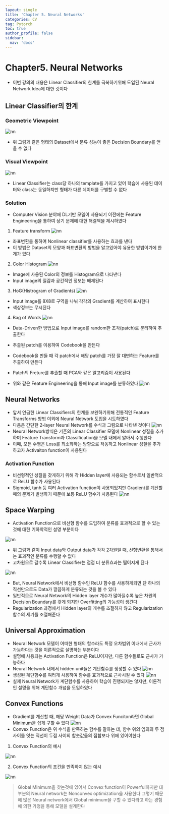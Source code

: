 ```yaml
---
layout: single
title: 'Chapter 5. Neural Networks'
categories: CV
tag: Pytorch
toc: true
author_profile: false
sidebar:
  nav: 'docs'
---
```


# Chapter5. Neural Networks

- 이번 강의의 내용은 Linear Classifier의 한계를 극복하기위해 도입된 Neural Network Idea에 대한 것이다

## Linear Classifier의 한계

### Geometric Viewpoint
![nn](/assets/image_ch5/1.png)
- 위 그림과 같은 형태의 Dataset에서 분류 성능이 좋은 Decision Boundary를 얻을 수 없다

### Visual Viewpoint
![nn](/assets/image_ch5/2.png)
- Linear Classifier는 class당 하나의 template를 가지고 있어 학습에 사용된 데이터와 class는 동일하지만 형태가 다른 데이터를 구별할 수 없다

### Solution

- Computer Vision 분야에 DL기반 모델이 사용되기 이전에는 Feature Engineering을 통하여 상기 문제에 대한 해결책을 제시하였다

1. Feature transform
![nn](/assets/image_ch5/3.png)
  - 좌표변환을 통하여 Nonlinear classifier를 사용하는 효과를 낸다
  - 이 방법은 Dataset의 모양과 좌표변환의 방법을 알고있어야 유용한 방법이기에 한계가 있다
  
2. Color Histogram
![nn](/assets/image_ch5/4.png)
  - Image에 사용된 Color의 정보를 Histogram으로 나타낸다
  - Input image의 질감과 공간적인 정보는 배제된다

3. HoG(Histrogram of Gradients)
![nn](/assets/image_ch5/5.png)
  - Input image를 8X8로 구역을 나눠 각각의 Gradient를 계산하여 표시한다
  - 색상정보는 무시된다
4. Bag of Words
![nn](/assets/image_ch5/6.png)
  - Data-Driven한 방법으로 Input image를 random한 조각(patch)로 분리하여 추출한다
  - 추출된 patch를 이용하여 Codebook을 만든다
  - Codebook을 만들 때 각 patch에서 해당 patch를 가장 잘 대변하는 Feature를 추출하여 만든다
  - Patch의 Freture를 추출할 때 PCA와 같은 알고리즘이 사용된다
  
- 위와 같은 Feature Engineering을 통해 Input image를 분류하였다
![nn](/assets/image_ch5/7.png)


## Neural Networks

- 앞서 언급한 Linear Classifiers의 한계를 보완하기위해 전통적인 Feature Transforms 방법 이외에 Neural Network 도입을 시도하였다
- 다음은 간단한 2-layer Neural Network를 수식과 그림으로 나타낸 것이다
![nn](/assets/image_ch5/8.png)
- Neural Network방식은 기존의 Linear Classifier 모델에 Nonlinear 성질을 추가하며 Feature Transform과 Classification을 모델 내에서 알아서 수행한다
- 이때, 모든 수행은 Loss를 최소화하는 방향으로 작동하고 Nonlinear 성질을 추가하고자 Activaiton function이 사용된다

### Activation Function

- 비선형적인 성질을 갖게하기 위해 각 Hidden layer에 사용되는 함수로서 일반적으로 ReLU 함수가 사용된다
- Sigmoid, tanh 등 여러 Activation function이 사용되었지만 Gradient를 계산할 때의 문제가 발생하기 때문에 보통 ReLU 함수가 사용된다
![nn](/assets/image_ch5/9.png)

## Space Warping

- Activation Function으로 비선형 함수를 도입하여 분류를 효과적으로 할 수 있는 것에 대한 기하학적인 설명 부분이다

![nn](/assets/image_ch5/10.png)
- 위 그림과 같이 Input data와 Output data가 각각 2차원일 때, 선형변환을 통해서는 효과적인 분류를 수행할 수 없다
- 고차원으로 갈수록 Linear Classifier는 점점 더 분류효과는 떨어지게 된다

![nn](/assets/image_ch5/11.png)
- But, Neural Network에서 비선형 함수인 ReLU 함수를 사용하게되면 단 하나의 직선만으로도 Data가 깔끔하게 분류되는 것을 볼 수 있다
- 일반적으로 Neural Network의 Hidden layer 개수가 많아질수록 높은 차원의 Decision Boundary를 갖게 되지만 Overfitting의 가능성이 생긴다
- Regularization 과정에서 Hidden layer의 개수를 조절하지 않고 Regularization 함수의 세기를 조절해준다

## Universal Approximation

- Neural Network 모델이 어떠한 형태의 함수라도 특정 오차범위 이내에서 근사가 가능하다는 것을 이론적으로 설명하는 부분이다
- 설명에 사용되는 Activation Function은 ReLU이지만, 다른 함수들로도 근사가 가능하다
- Neural Network 내에서 hidden unit들은 계단함수를 생성할 수 있다
![nn](/assets/image_ch5/12.png)
- 생성된 계단함수를 여러개 사용하여 함수를 효과적으로 근사시킬 수 있다
![nn](/assets/image_ch5/13.png)
- 실제 Neural Network가 계단함수를 사용하여 학습이 진행되지는 않지만, 이론적인 설명을 위해 계단함수 개념을 도입하였다


## Convex Functions
- Gradient를 계산할 때, 해당 Weight Data가 Convex Funciton라면 Global Minimum을 쉽게 구할 수 있다
![nn](/assets/image_ch5/14.png)
- Convex Function은 위 수식을 만족하는 함수를 말하는 데, 함수 위의 임의의 두 점 사이를 잇는 직선이 두점 사이의 함숫값들의 집합보다 위에 있어야한다
1. Convex Function의 예시

![nn](/assets/image_ch5/15.png)

2. Convex Function의 조건을 만족하지 않는 예시

![nn](/assets/image_ch5/16.png)

> Global Minimum을 찾는것에 있어서 Convex function이 Powerful하지만 대부분의 Neural network는 Nonconvex optimization을 사용한다
> 그렇기 때문에 많은 Neural network에서 Global minimum을 구할 수 있다라고 하는 경험에 의한 가정을 통해 모델을 설계한다
